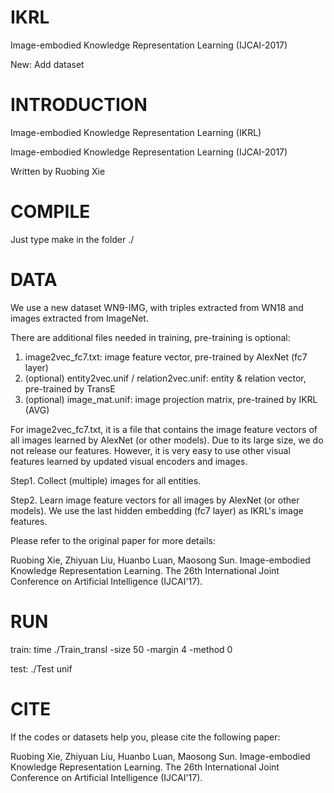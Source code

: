 # IKRL

Image-embodied Knowledge Representation Learning (IJCAI-2017)

New: Add dataset


# INTRODUCTION

Image-embodied Knowledge Representation Learning (IKRL)

Image-embodied Knowledge Representation Learning (IJCAI-2017)

Written by Ruobing Xie


# COMPILE 

Just type make in the folder ./


# DATA

We use a new dataset WN9-IMG, with triples extracted from WN18 and images extracted from ImageNet.

There are additional files needed in training, pre-training is optional:

1. image2vec_fc7.txt: image feature vector, pre-trained by AlexNet (fc7 layer)
2. (optional) entity2vec.unif / relation2vec.unif: entity & relation vector, pre-trained by TransE
3. (optional) image_mat.unif: image projection matrix, pre-trained by IKRL (AVG)

For image2vec_fc7.txt, it is a file that contains the image feature vectors of all images learned by AlexNet (or other models). Due to its large size, we do not release our features. However, it is very easy to use other visual features learned by updated visual encoders and images.

Step1. Collect (multiple) images for all entities.

Step2. Learn image feature vectors for all images by AlexNet (or other models). We use the last hidden embedding (fc7 layer) as IKRL's image features.

Please refer to the original paper for more details:

Ruobing Xie, Zhiyuan Liu, Huanbo Luan, Maosong Sun. Image-embodied Knowledge Representation Learning. The 26th International Joint Conference on Artificial Intelligence (IJCAI'17).


# RUN

train: time ./Train_transI -size 50 -margin 4 -method 0

test: ./Test unif


# CITE

If the codes or datasets help you, please cite the following paper:

Ruobing Xie, Zhiyuan Liu, Huanbo Luan, Maosong Sun. Image-embodied Knowledge Representation Learning. The 26th International Joint Conference on Artificial Intelligence (IJCAI'17).
